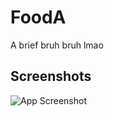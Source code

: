 
# FoodA

A brief bruh bruh lmao


## Screenshots

![App Screenshot](https://scontent.fhan2-4.fna.fbcdn.net/v/t1.15752-9/283638497_368305261835108_2209399186893266214_n.png?stp=dst-png_s1080x2048&_nc_cat=100&ccb=1-7&_nc_sid=ae9488&_nc_ohc=QtspB6r_yckAX-ZjH5Y&_nc_ht=scontent.fhan2-4.fna&oh=03_AVKCaMm_5j2VgGmk6pWYS0K2YLXCaIF26Wb5p-DEtTEX8g&oe=62C1F8E4)

